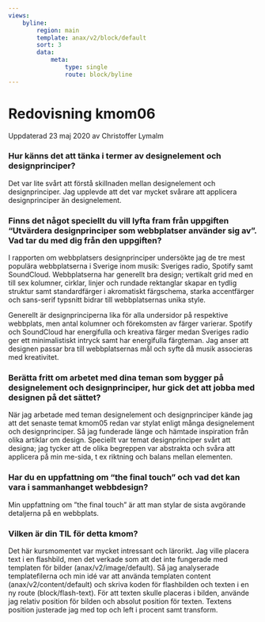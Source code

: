 ```yaml
---
views:
    byline:
        region: main
        template: anax/v2/block/default
        sort: 3
        data:
            meta: 
                type: single
                route: block/byline
---
```

Redovisning kmom06
=========================

<p class="author">Uppdaterad<time datetime="2020-05-23"> 23 maj 2020
</time> av Christoffer Lymalm</p>

### Hur känns det att tänka i termer av designelement och designprinciper?

Det var lite svårt att förstå skillnaden mellan designelement och designprinciper. Jag upplevde att det var mycket svårare att applicera designprinciper än designelement.

### Finns det något speciellt du vill lyfta fram från uppgiften “Utvärdera designprinciper som webbplatser använder sig av”. Vad tar du med dig från den uppgiften?

I rapporten om webbplatsers designprinciper undersökte jag de tre mest populära webbplatserna i Sverige inom musik: Sveriges radio, Spotify samt SoundCloud. Webbplatserna har generellt bra design; vertikalt grid med en till sex kolumner, cirklar, linjer och rundade rektanglar skapar en tydlig struktur samt standardfärger i akromatiskt färgschema, starka accentfärger och sans-serif typsnitt bidrar till webbplatsernas unika style.

Generellt är designprinciperna lika för alla undersidor på respektive webbplats, men antal kolumner och förekomsten av färger varierar. Spotify och SoundCloud har energifulla och kreativa färger medan Sveriges radio ger ett minimalistiskt intryck samt har energifulla färgteman. Jag anser att designen passar bra till webbplatsernas mål och syfte då musik associeras med kreativitet.

### Berätta fritt om arbetet med dina teman som bygger på designelement och designprinciper, hur gick det att jobba med designen på det sättet?

När jag arbetade med teman designelement och designprinciper kände jag att det senaste temat kmom05 redan var stylat enligt många designelement och designprinciper. Så jag funderade länge och hämtade inspiration från olika artiklar om design. Speciellt var temat designprinciper svårt att designa; jag tycker att de olika begreppen var abstrakta och svåra att applicera på min me-sida, t ex riktning och balans mellan elementen.

### Har du en uppfattning om “the final touch” och vad det kan vara i sammanhanget webbdesign?

Min uppfattning om ”the final touch” är att man stylar de sista avgörande detaljerna på en webbplats.

### Vilken är din TIL för detta kmom?

Det här kursmomentet var mycket intressant och lärorikt. Jag ville placera text i en flashbild, men det verkade som att det inte fungerade med templaten för bilder (anax/v2/image/default). Så jag analyserade templatefilerna och min idé var att använda templaten content (anax/v2/content/default) och skriva koden för flashbilden och texten i en ny route (block/flash-text). För att texten skulle placeras i bilden, använde jag relativ position för bilden och absolut position för texten. Textens position justerade jag med top och left i procent samt transform.

